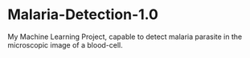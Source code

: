 # Malaria-Detection-1.0
My Machine Learning Project, capable to detect malaria parasite in the microscopic image of a blood-cell.
